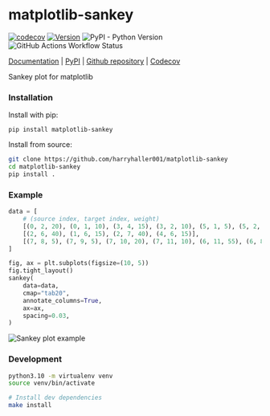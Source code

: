 # matplotlib-sankey

[![codecov](https://codecov.io/gh/harryhaller001/matplotlib-sankey/graph/badge.svg?token=SPSPC7MSV0)](https://codecov.io/gh/harryhaller001/matplotlib-sankey)
[![Version](https://img.shields.io/pypi/v/matplotlib-sankey)](https://pypi.org/project/matplotlib-sankey/)
![PyPI - Python Version](https://img.shields.io/pypi/pyversions/matplotlib-sankey)
![GitHub Actions Workflow Status](https://img.shields.io/github/actions/workflow/status/harryhaller001/matplotlib-sankey/testing.yml)

[Documentation](https://harryhaller001.github.io/matplotlib-sankey/) | [PyPI](https://pypi.org/project/matplotlib-sankey/) | [Github repository](https://github.com/harryhaller001/matplotlib-sankey) | [Codecov](https://codecov.io/gh/harryhaller001/matplotlib-sankey)

Sankey plot for matplotlib

### Installation

Install with pip:

`pip install matplotlib-sankey`

Install from source:

```bash
git clone https://github.com/harryhaller001/matplotlib-sankey
cd matplotlib-sankey
pip install .
```


### Example

```python
data = [
    # (source index, target index, weight)
    [(0, 2, 20), (0, 1, 10), (3, 4, 15), (3, 2, 10), (5, 1, 5), (5, 2, 50)],
    [(2, 6, 40), (1, 6, 15), (2, 7, 40), (4, 6, 15)],
    [(7, 8, 5), (7, 9, 5), (7, 10, 20), (7, 11, 10), (6, 11, 55), (6, 8, 15)],
]

fig, ax = plt.subplots(figsize=(10, 5))
fig.tight_layout()
sankey(
    data=data,
    cmap="tab20",
    annotate_columns=True,
    ax=ax,
    spacing=0.03,
)
```

![Sankey plot example](./docs/source/_static/images/example_sankey_plot.jpg)



### Development

```bash
python3.10 -m virtualenv venv
source venv/bin/activate

# Install dev dependencies
make install
```
